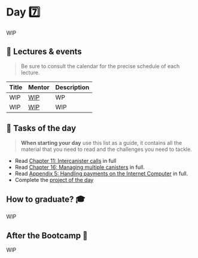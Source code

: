 # Day 7️⃣
WIP
## 🍿 Lectures & events
> Be sure to consult the calendar for the precise schedule of each lecture.

| Title | Mentor |  Description |
|-----------------|-----------------|-----------------|
|  WIP | <a href="" target="_blank"> WIP  </a> | WP
|  WIP | <a href="" target="_blank"> WIP </a> | WIP 
##  🧭 Tasks of the day
> **When starting your day** use this list as a guide, it contains all the material that you need to read and the challenges you need to tackle.

- Read [Chapter 11: Intercanister calls](../../manuals/CHAPTER-11.MD) in full
- Read [Chapter 16: Managing multiple canisters](../../manuals/CHAPTER-16.MD) in full.
- Read [Appendix 5: Handling payments on the Internet Computer](../../manuals/appendix/APPENDIX-5.MD) in full.
- Complete the [project of the day](../day-5/project/README.MD)

## How to graduate? 🎓
WIP
## After the Bootcamp 🚀
WIP